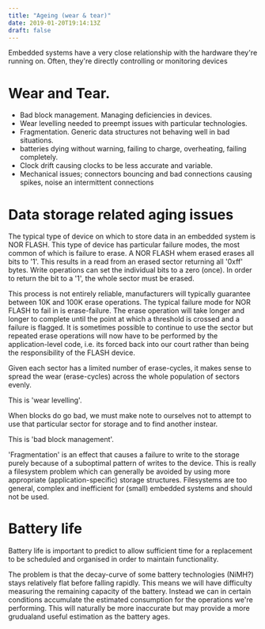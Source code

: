 ```yaml
---
title: "Ageing (wear & tear)"
date: 2019-01-20T19:14:13Z
draft: false
---
```


Embedded systems have a very close relationship with the hardware they're running on.
Often, they're directly controlling or monitoring devices

# Wear and Tear.
- Bad block management. Managing deficiencies in devices.
- Wear levelling needed to preempt issues with particular technologies.
- Fragmentation. Generic data structures not behaving well in bad situations.
- batteries dying without warning, failing to charge, overheating, failing completely.
- Clock drift causing clocks to be less accurate and variable.
- Mechanical issues; connectors bouncing and bad connections causing spikes, noise an intermittent connections

# Data storage related aging issues

The typical type of device on which to store data in an embedded system is NOR FLASH. This type of device
has particular failure modes, the most common of which is failure to erase.
A NOR FLASH whem erased erases all bits to '1'. This results in a read from an erased sector returning all
'0xff' bytes.
Write operations can set the individual bits to a zero (once). In order to return the bit to a '1', the whole
sector must be erased.

This process is not entirely reliable, manufacturers will typically guarantee between 10K and 100K erase 
operations.
The typical failure mode for NOR FLASH to fail in is erase-failure. The erase operation will take longer
and longer to complete until the point at which a threshold is crossed and a failure is flagged.
It is sometimes possible to continue to use the sector but repeated erase operations will now have to 
be performed by the application-level code, i.e. its forced back into our court rather than being the responsibility
of the FLASH device.

Given each sector has a limited number of erase-cycles, it makes sense to spread the wear (erase-cycles) across
the whole population of sectors evenly.

This is 'wear levelling'.

When blocks do go bad, we must make note to ourselves not to attempt to use that particular sector for 
storage and to find another instear.

This is 'bad block management'.

'Fragmentation' is an effect that causes a failure to write to the storage purely because of a suboptimal
pattern of writes to the device. This is really a filesystem problem which can generally be avoided by using
more appropriate (application-specific) storage structures.
Filesystems are too general, complex and inefficient for (small) embedded systems and should not be used.


# Battery life

Battery life is important to predict to allow sufficient time for a replacement to be scheduled and 
organised in order to maintain functionality.

The problem is that the decay-curve of some battery technologies (NiMH?) stays relatively flat before falling
rapidly. This means we will have difficulty measuring the remaining capacity of the battery.
Instead we can in certain conditions accumulate the estimated consumption for the operations we're performing.
This will naturally be more inaccurate but may provide a more grudualand useful estimation as the battery ages.





